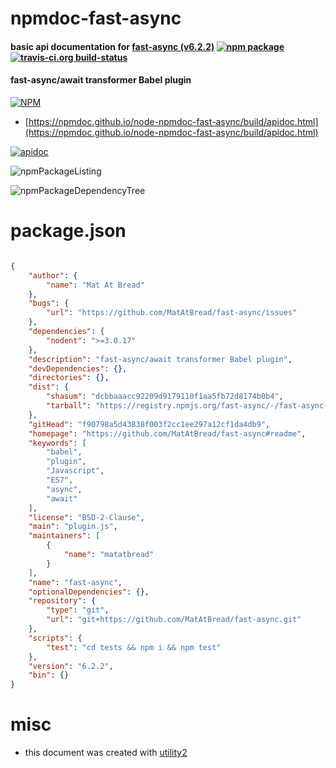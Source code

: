 # npmdoc-fast-async

#### basic api documentation for  [fast-async (v6.2.2)](https://github.com/MatAtBread/fast-async#readme)  [![npm package](https://img.shields.io/npm/v/npmdoc-fast-async.svg?style=flat-square)](https://www.npmjs.org/package/npmdoc-fast-async) [![travis-ci.org build-status](https://api.travis-ci.org/npmdoc/node-npmdoc-fast-async.svg)](https://travis-ci.org/npmdoc/node-npmdoc-fast-async)

#### fast-async/await transformer Babel plugin

[![NPM](https://nodei.co/npm/fast-async.png?downloads=true&downloadRank=true&stars=true)](https://www.npmjs.com/package/fast-async)

- [https://npmdoc.github.io/node-npmdoc-fast-async/build/apidoc.html](https://npmdoc.github.io/node-npmdoc-fast-async/build/apidoc.html)

[![apidoc](https://npmdoc.github.io/node-npmdoc-fast-async/build/screenCapture.buildCi.browser.%252Ftmp%252Fbuild%252Fapidoc.html.png)](https://npmdoc.github.io/node-npmdoc-fast-async/build/apidoc.html)

![npmPackageListing](https://npmdoc.github.io/node-npmdoc-fast-async/build/screenCapture.npmPackageListing.svg)

![npmPackageDependencyTree](https://npmdoc.github.io/node-npmdoc-fast-async/build/screenCapture.npmPackageDependencyTree.svg)



# package.json

```json

{
    "author": {
        "name": "Mat At Bread"
    },
    "bugs": {
        "url": "https://github.com/MatAtBread/fast-async/issues"
    },
    "dependencies": {
        "nodent": ">=3.0.17"
    },
    "description": "fast-async/await transformer Babel plugin",
    "devDependencies": {},
    "directories": {},
    "dist": {
        "shasum": "dcbbaaacc92209d9179110f1aa5fb72d8174b0b4",
        "tarball": "https://registry.npmjs.org/fast-async/-/fast-async-6.2.2.tgz"
    },
    "gitHead": "f90798a5d43838f003f2cc1ee297a12cf1da4db9",
    "homepage": "https://github.com/MatAtBread/fast-async#readme",
    "keywords": [
        "babel",
        "plugin",
        "Javascript",
        "ES7",
        "async",
        "await"
    ],
    "license": "BSD-2-Clause",
    "main": "plugin.js",
    "maintainers": [
        {
            "name": "matatbread"
        }
    ],
    "name": "fast-async",
    "optionalDependencies": {},
    "repository": {
        "type": "git",
        "url": "git+https://github.com/MatAtBread/fast-async.git"
    },
    "scripts": {
        "test": "cd tests && npm i && npm test"
    },
    "version": "6.2.2",
    "bin": {}
}
```



# misc
- this document was created with [utility2](https://github.com/kaizhu256/node-utility2)
